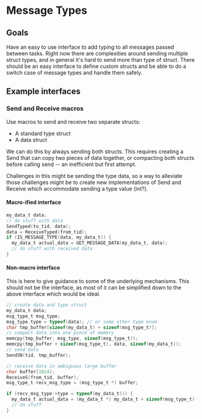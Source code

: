 # Message Types

## Goals
Have an easy to use interface to add typing to all messages passed between tasks. Right now there are complexities around sending multiple struct types, and in general it's hard to send more than type of struct. There should be an easy interface to define custom structs and be able to do a switch case of message types and handle them safely.


## Example interfaces

### Send and Receive macros
Use macros to send and receive two separate structs:
- A standard type struct
- A data struct

We can do this by always sending both structs. This requires creating a Send that can copy two pieces of data together, or compacting both structs before calling send -- an inefficient but first attempt.

Challenges in this might be sending the type data, so a way to alleviate those challenges might be to create new implementations of Send and Receive which accommodate sending a type value (int?).


#### Macro-ified interface
```c
my_data_t data;
// do stuff with data
SendTyped(to_tid, data);
data = ReceiveTyped(from_tid);
if (IS_MESSAGE_TYPE(data, my_data_t)) {
  my_data_t actual_data = GET_MESSAGE_DATA(my_data_t, data);
  // do stuff with received data
}
```

#### Non-macro interface
This is here to give guidance to some of the underlying mechanisms. This should not be the interface, as most of it can be simplified down to the above interface which would be ideal.

```c
// create data and type struct
my_data_t data;
msg_type_t msg_type;
msg_type.type = typeof(data); // or some other type enum
char tmp_buffer[sizeof(my_data_t) + sizeof(msg_type_t)];
// compact data into one piece of memory
memcpy(tmp_buffer, msg_type, sizeof(msg_type_t));
memcpy(tmp_buffer + sizeof(msg_type_t), data, sizeof(my_data_t));
// send data
SendSN(tid, tmp_buffer);

// receive data in ambiguous large buffer
char buffer[1024];
ReceiveS(from_tid, buffer);
msg_type_t recv_msg_type = (msg_type_t *) buffer;

if (recv_msg_type->type = typeof(my_data_t))) {
  my_data_t actual_data = (my_data_t *) my_data_t + sizeof(msg_type_t);
  // do stuff
}
```
